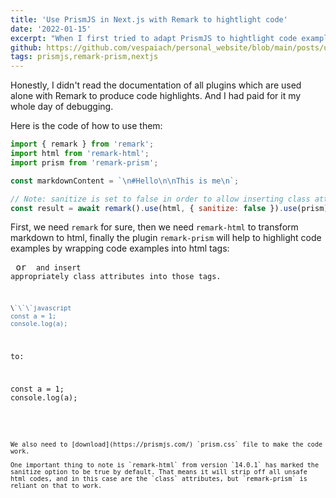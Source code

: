 ```yaml
---
title: 'Use PrismJS in Next.js with Remark to hightlight code'
date: '2022-01-15'
excerpt: "When I first tried to adapt PrismJS to hightlight code examples for my websites, I spent almost a whole day to read tutorials, tried code samples, implemented them and debugged why it didn't work for me. That was so paintful for adapting just a small of code...😞"
github: https://github.com/vespaiach/personal_website/blob/main/posts/use-prismjs-in-nextjs-with-remark-to-hightlight-code.md
tags: prismjs,remark-prism,nextjs
---
```


Honestly, I didn't read the documentation of all plugins which are used alone with Remark to produce code highlights. And I had paid for it my whole day of debugging. 

Here is the code of how to use them:

```javascript
import { remark } from 'remark';
import html from 'remark-html';
import prism from 'remark-prism';

const markdownContent = `\n#Hello\n\nThis is me\n`;

// Note: sanitize is set to false in order to allow inserting class attribute
const result = await remark().use(html, { sanitize: false }).use(prism).process(markdownContent);
```

First, we need `remark` for sure, then we need `remark-html` to transform markdown to html, finally the plugin `remark-prism` will help to highlight code examples by wrapping code examples into html tags: <pre> or <code> and insert appropriately class attributes into those tags.

```javascript
\`\`\`javascript
const a = 1;
console.log(a);
```
to:

<pre class="lang-javascript">
const a = 1;
console.log(a);
</pre>
```

We also need to [download](https://prismjs.com/) `prism.css` file to make the code work.

One important thing to note is `remark-html` from version `14.0.1` has marked the sanitize option to be true by default. That means it will strip off all unsafe html codes, and in this case are the `class` attributes, but `remark-prism` is reliant on that to work.



